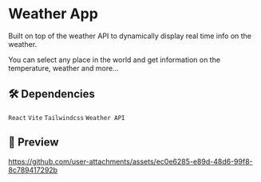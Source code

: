 # Weather App

Built on top of the weather API to dynamically display real time info on the weather.

You can select any place in the world and get information on the temperature, weather and more...

## 🛠️ Dependencies

```React```
```Vite```
```Tailwindcss```
```Weather API```

## 🎥 Preview

https://github.com/user-attachments/assets/ec0e6285-e89d-48d6-99f8-8c789417292b
